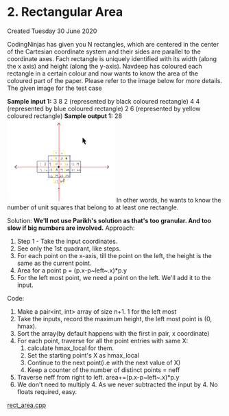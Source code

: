 # 2. Rectangular Area

Created Tuesday 30 June 2020

CodingNinjas has given you N rectangles, which are
centered in the center of the Cartesian coordinate system
and their sides are parallel to the coordinate axes. Fach
rectangle is uniquely identified with its width (along the x
axis) and height (along the y-axis). Navdeep has coloured
each rectangle in a certain colour and now wants to know
the area of the coloured part of the paper. Please refer to
the image below for more details. The given image for
the test case

**Sample input 1:**
3
8 2 (represented by black coloured rectangle)
4 4 (represented by blue coloured rectangle)
2 6 (represented by yellow coloured rectangle)
**Sample output 1:**
28
![](/assets/2._Rectangular_Area-image-1.png)
In other words, he wants to know the number of unit
squares that belong to at least one rectangle.

Solution:
**We'll not use Parikh's solution as that's too granular. And too slow if big numbers are involved.**
Approach:

1. Step 1 - Take the input coordinates.
2. See only the 1st quadrant, like steps.
3. For each point on the x-axis, till the point on the left, the height is the same as the current point.
4. Area for a point p = (p.x-p~left~.x)\*p.y
5. For the left most point, we need a point on the left. We'll add it to the input.

Code:

1. Make a pair<int, int> array of size n+1. 1 for the left most
2. Take the inputs, record the maximum height, the left most point is (0, hmax).
3. Sort the array(by default happens with the first in pair, x coordinate)
4. For each point, traverse for all the point entries with same X:
   1. calculate hmax_local for them.
   2. Set the starting point's X as hmax_local
   3. Continue to the next point(i.e with the next value of X)
   4. Keep a counter of the number of distinct points = neff
5. Traverse neff from right to left. area+=(p.x-p~left~.x)\*p.y
6. We don't need to multiply 4. As we never subtracted the input by 4. No floats required, easy.

[rect_area.cpp](2._Rectangular_Area/rect_area.cpp)
